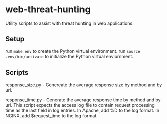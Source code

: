 # web-threat-hunting
Utility scripts to assist with threat hunting in web applications.

## Setup

run `make env` to create the Python virtual environment.
run `source .env/bin/activate` to initialize the Python virtual enviornment.

## Scripts

response_size.py - Genereate the average response size by method and by url.

response_time.py - Generate the average response time by method and by url. This script expects the access log file to contain request processing time as the last field in log entries. In Apache, add %D to the log format. In NGINX, add $request_time to the log format.

